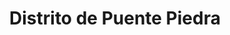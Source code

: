 ---
title: Distrito de Puente Piedra
url: /distrito-de-puente-piedra/
latitude: -11.866
longitude: -77.076
---